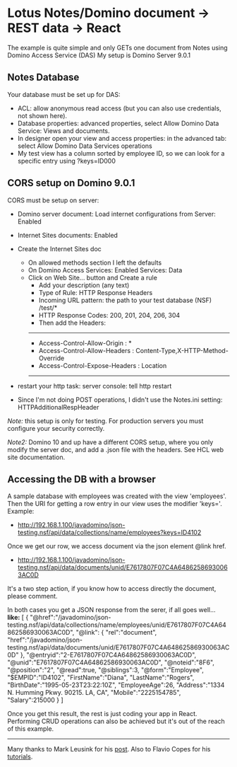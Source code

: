 # Lotus Notes/Domino document -> REST data -> React

The example is quite simple and only GETs one document from Notes using Domino Access Service (DAS)
My setup is Domino Server 9.0.1



## Notes Database
Your database must be set up for DAS:
* ACL: allow anonymous read access  (but you can also use credentials, not shown here).
* Database properties: advanced properties, select Allow Domino Data Service: Views and documents.
* In designer open your view and access properties: in the advanced tab: select Allow Domino Data Services operations
* My test view has a column sorted by employee ID, so we can look for a specific entry using ?keys=ID000

## CORS setup on Domino 9.0.1

CORS must be setup on server:
  * Domino server document: Load internet configurations from Server: Enabled
  * Internet Sites documents: Enabled
  * Create the Internet Sites doc
    * On allowed methods section I left the defaults
    * On Domino Access Services: Enabled Services: Data
    * Click on Web Site...  button and Create a rule
       * Add your description (any text)
       * Type of Rule: HTTP Response Headers
       * Incoming URL pattern: the path to your test database (NSF)  /test/*
       * HTTP Response Codes: 200, 201, 204, 206, 304
       * Then add the Headers:
        ***
        * Access-Control-Allow-Origin   :  *
        * Access-Control-Allow-Headers  : Content-Type,X-HTTP-Method-Override
        * Access-Control-Expose-Headers : Location
        ***
  * restart your http task:    server console:    tell http restart

  * Since I'm not doing POST operations, I didn't use the Notes.ini setting: HTTPAdditionalRespHeader


*Note:* this setup is only for testing. For production servers you must configure your security correctly.

*Note2:* Domino 10 and up have a different CORS setup, where you only modify the server doc, and add a .json file with the headers. See HCL web site documentation.

## Accessing the DB with a browser

A sample database with employees was created with the view 'employees'. Then the URI for getting a row entry in our view uses the modifier 'keys='.
Example:
  * http://192.168.1.100/javadomino/json-testing.nsf/api/data/collections/name/employees?keys=ID4102

Once we get our row, we access document via the json element @link href.
 * http://192.168.1.100/javadomino/json-testing.nsf/api/data/documents/unid/E7617807F07C4A64862586930063AC0D

It's a two step action, if you know how to access directly the document, please comment.

In both cases you get a JSON response from the serer, if all goes well...
**like:**
[
  {
      "@href":"\/javadomino\/json-testing.nsf\/api\/data\/collections\/name\/employees\/unid\/E7617807F07C4A64862586930063AC0D",
      "@link":
      {
          "rel":"document",
          "href":"\/javadomino\/json-testing.nsf\/api\/data\/documents\/unid\/E7617807F07C4A64862586930063AC0D"
      },
      "@entryid":"2-E7617807F07C4A64862586930063AC0D",
      "@unid":"E7617807F07C4A64862586930063AC0D",
      "@noteid":"8F6",
      "@position":"2",
      "@read":true,
      "@siblings":3,
      "@form":"Employee",
      "$EMPID":"ID4102",
      "FirstName":"Diana",
      "LastName":"Rogers",
      "BirthDate":"1995-05-23T23:22:10Z",
      "EmployeeAge":26,
      "Address":"1334 N. Humming Pkwy. 90215. LA, CA",
      "Mobile":"2225154785",
      "Salary":215000
  }
]

Once you get this result, the rest is just coding your app in React. Performing CRUD operations can also be achieved but it's out of the reach of this example.


---
Many thanks to Mark Leusink for his [post](https://linqed.eu/2014/12/15/fun-with-domino-angularjs-and-cors-not-really/).
Also to Flavio Copes for his [tutorials](https://flaviocopes.com/).



##

